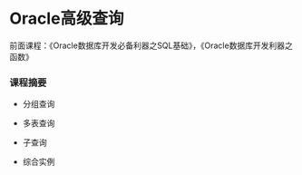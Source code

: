 # Oracle高级查询

前面课程：《Oracle数据库开发必备利器之SQL基础》，《Oracle数据库开发利器之函数》

### 课程摘要

* 分组查询

* 多表查询

* 子查询

* 综合实例